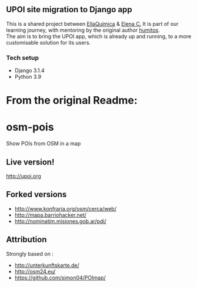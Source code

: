 ## UPOI site migration to Django app
This is a shared project between [EllaQuímica](https://github.com/EllaQuimica) & [Elena C.](https://github.com/Elena-GHub)
It is part of our learning journey, with mentoring by the original author [humitos](https://elblogdehumitos.com).  
The aim is to bring the UPOI app, which is already up and running, to a more customisable solution for its users.  
### Tech setup
- Django 3.1.4
- Python 3.9
  

#  From the original Readme:
# osm-pois 

Show POIs from OSM in a map

## Live version!

http://upoi.org

## Forked versions

 - http://www.konfraria.org/osm/cerca/web/
 - http://mapa.barriohacker.net/
 - http://nominatim.misiones.gob.ar/pdi/

## Attribution

Strongly based on :
 - http://unterkunftskarte.de/
 - http://osm24.eu/
 - https://github.com/simon04/POImap/
